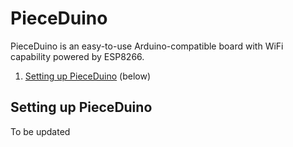 # PieceDuino

PieceDuino is an easy-to-use Arduino-compatible board with WiFi capability powered by ESP8266.

1. [Setting up PieceDuino](#setting-up-pieceduino) (below)

## Setting up PieceDuino

To be updated
